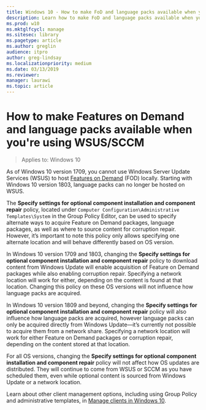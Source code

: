```yaml
---
title: Windows 10 - How to make FoD and language packs available when you're using WSUS/SCCM
description: Learn how to make FoD and language packs available when you're using WSUS/SCCM
ms.prod: w10
ms.mktglfcycl: manage
ms.sitesec: library
ms.pagetype: article
ms.author: greglin
audience: itpro
author: greg-lindsay
ms.localizationpriority: medium
ms.date: 03/13/2019
ms.reviewer: 
manager: laurawi
ms.topic: article
---
```

# How to make Features on Demand and language packs available when you're using WSUS/SCCM

> Applies to: Windows 10

As of Windows 10 version 1709, you cannot use Windows Server Update Services (WSUS) to host [Features on Demand](https://docs.microsoft.com/windows-hardware/manufacture/desktop/features-on-demand-v2--capabilities) (FOD) locally.  Starting with Windows 10 version 1803, language packs can no longer be hosted on WSUS. 

The **Specify settings for optional component installation and component repair** policy, located under `Computer Configuration\Administrative Templates\System` in the Group Policy Editor, can be used to specify alternate ways to acquire Feature on Demand packages, language packages, as well as where to source content for corruption repair. However, it’s important to note this policy only allows specifying one alternate location and will behave differently based on OS version.

In Windows 10 version 1709 and 1803, changing the **Specify settings for optional component installation and component repair** policy to download content from Windows Update will enable acquisition of Feature on Demand packages while also enabling corruption repair.  Specifying a network location will work for either, depending on the content is found at that location.  Changing this policy on these OS versions will not influence how language packs are acquired.

In Windows 10 version 1809 and beyond, changing the **Specify settings for optional component installation and component repair** policy will also influence how language packs are acquired, however language packs can only be acquired directly from Windows Update—it’s currently not possible to acquire them from a network share.  Specifying a network location will work for either Feature on Demand packages or corruption repair, depending on the content stored at that location.

For all OS versions, changing the **Specify settings for optional component installation and component repair** policy will not affect how OS updates are distributed.  They will continue to come from WSUS or SCCM as you have scheduled them, even while optional content is sourced from Windows Update or a network location.

Learn about other client management options, including using Group Policy and administrative templates, in [Manage clients in Windows 10](https://docs.microsoft.com/windows/client-management/).
